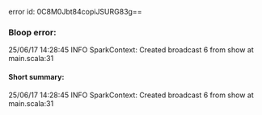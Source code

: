 error id: 0C8M0Jbt84copiJSURG83g==
### Bloop error:

25/06/17 14:28:45 INFO SparkContext: Created broadcast 6 from show at main.scala:31
#### Short summary: 

25/06/17 14:28:45 INFO SparkContext: Created broadcast 6 from show at main.scala:31